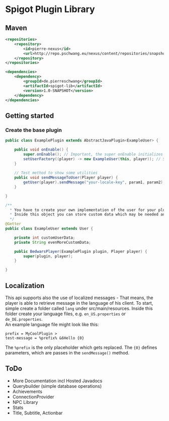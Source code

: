 # Spigot Plugin Library

## Maven 
````xml
<repositories>
    <repository>
        <id>pierre-nexus</id>
        <url>http://repo.pschwang.eu/nexus/content/repositories/snapshots/</url>
    </repository>
</repositories>

<dependencies>
    <dependency>
        <groupId>de.pierreschwang</groupId>
        <artifactId>spigot-lib</artifactId>
        <version>1.0-SNAPSHOT</version>
    </dependency>
</dependencies>
````

## Getting started
### Create the base plugin

````java
public class ExamplePlugin extends AbstractJavaPlugin<ExampleUser> {

    public void onEnable() {
        super.onEnable(); // Important, the super onEnable initializes the library
        setUserFactory((player) -> new ExampleUser(this, player)); // Set the user factory
    }   
    
    // Test method to show some utilities
    public void sendMessageToUser(Player player) {
        getUser(player).sendMessage("your-locale-key", param1, param2); // Sends a localized message to the user
    } 

}
````

````java
/**
  * You have to create your own implementation of the user for your plugin. 
  * Inside this object you can store custom data which may be needed and also have access to methods from the base user.
  */
@Getter
public class ExampleUser extends User {

    private int customUserData;
    private String evenMoreCustomData;

    public BedwarsPlayer(ExamplePlugin plugin, Player player) {
        super(plugin, player);
    }

}
````

## Localization
This api supports also the use of localized messages - That means, the player is able to retrieve message in the language of his client.
To start, simple create a folder called `lang` under src/main/resources. Inside this folder create your language files, e.g. `en_US.properties` or `de_DE.properties`.
<br />
An example language file might look like this:
````properties
prefix = MyCoolPlugin >
test-message = %prefix% &6Hello {0}
````
The ``%prefix`` is the only placeholder which gets replaced. The `{0}` defines parameters, which are passes in the `sendMessage()` method.


## ToDo
 + More Documentation incl Hosted Javadocs
 + Querybuilder (simple database operations)
 + Achievements
 + ConnectionProvider
 + NPC Library
 + Stats
 + Title, Subtitle, Actionbar